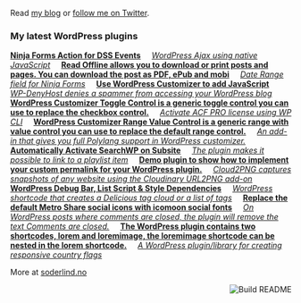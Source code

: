  Read [my blog](https://soderlind.no/) or [follow me on Twitter](https://twitter.com/soderlind).



### My latest WordPress plugins
<!-- plugins starts -->
[**Ninja Forms Action for DSS Events**](https://github.com/soderlind/ninja-forms-dss-event-action) &nbsp;&nbsp;&nbsp;
[*WordPress Ajax using native JavaScript*](https://github.com/soderlind/es6-wp-ajax-demo) &nbsp;&nbsp;&nbsp;
[**Read Offline allows you to download or print posts and pages. You can download the post as PDF, ePub and mobi**](https://github.com/soderlind/read-offline) &nbsp;&nbsp;&nbsp;
[*Date Range field for Ninja Forms*](https://github.com/soderlind/date-range-ninja-forms) &nbsp;&nbsp;&nbsp;
[**Use WordPress Customizer to add JavaScript**](https://github.com/soderlind/additional-javascript) &nbsp;&nbsp;&nbsp;
[*WP-DenyHost denies a spammer from accessing your WordPress blog*](https://github.com/soderlind/wp-denyhost) &nbsp;&nbsp;&nbsp;
[**WordPress Customizer Toggle Control is a generic toggle control you can use to replace the checkbox control.**](https://github.com/soderlind/class-customizer-toggle-control) &nbsp;&nbsp;&nbsp;
[*Activate ACF PRO license using WP CLI*](https://github.com/soderlind/wp-cli-acfpro-activate) &nbsp;&nbsp;&nbsp;
[**WordPress Customizer Range Value Control is a generic range with value control you can use to replace the default range control.**](https://github.com/soderlind/class-customizer-range-value-control) &nbsp;&nbsp;&nbsp;
[*An add-in that gives you full Polylang support in WordPress customizer.*](https://github.com/soderlind/customizer-polylang) &nbsp;&nbsp;&nbsp;
[**Automatically Activate SearchWP on Subsite**](https://github.com/soderlind/ms-searchwp-subsite-activate) &nbsp;&nbsp;&nbsp;
[*The plugin makes it possible to link to a playlist item*](https://github.com/soderlind/wp-link-to-playlist-item) &nbsp;&nbsp;&nbsp;
[**Demo plugin to show how to implement your custom permalink for your WordPress plugin.**](https://github.com/soderlind/my-permalink-demo) &nbsp;&nbsp;&nbsp;
[*Cloud2PNG captures snapshots of any website using the Cloudinary URL2PNG add-on*](https://github.com/soderlind/cloud2png) &nbsp;&nbsp;&nbsp;
[**WordPress Debug Bar, List Script & Style Dependencies**](https://github.com/soderlind/debug-bar-list-dependencies) &nbsp;&nbsp;&nbsp;
[*WordPress shortcode that creates a Delicious tag cloud or a list of tags*](https://github.com/soderlind/delicious-tagroll-shortcode) &nbsp;&nbsp;&nbsp;
[**Replace the default Metro Share social icons with icomoon social fonts**](https://github.com/soderlind/metro-share-social-fonts) &nbsp;&nbsp;&nbsp;
[*On WordPress posts where comments are closed, the plugin will remove the text Comments are closed.*](https://github.com/soderlind/remove-comments-are-closed) &nbsp;&nbsp;&nbsp;
[**The WordPress plugin contains two shortcodes, lorem and loremimage, the loremimage shortcode can be nested in the lorem shortcode.**](https://github.com/soderlind/lorem-shortcode) &nbsp;&nbsp;&nbsp;
[*A WordPress plugin/library for creating responsive country flags*](https://github.com/soderlind/css-flags) &nbsp;&nbsp;&nbsp;
<!-- plugins ends -->

More at [soderlind.no](https://soderlind.no/github/)


<a href="https://github.com/soderlind/soderlind/actions"><img src="https://github.com/soderlind/soderlind/workflows/Build%20README/badge.svg" align="right" alt="Build README"></a>

